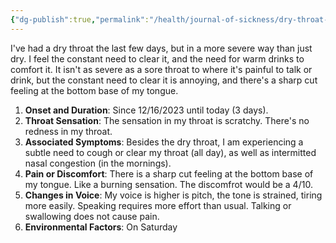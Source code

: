 ```yaml
---
{"dg-publish":true,"permalink":"/health/journal-of-sickness/dry-throat-december-2023/","tags":["timeline","sick"]}
---
```



I've had a dry throat the last few days, but in a more severe way than just dry. I feel the constant need to clear it, and the need for warm drinks to comfort it. It isn't as severe as a sore throat to where it's painful to talk or drink, but the constant need to clear it is annoying, and there's a sharp cut feeling at the bottom base of my tongue.


1. **Onset and Duration**: Since 12/16/2023 until today (3 days).
2. **Throat Sensation**: The sensation in my throat is scratchy. There's no redness in my throat.
3. **Associated Symptoms**: Besides the dry throat, I am experiencing a subtle need to cough or clear my throat (all day), as well as intermitted nasal congestion (in the mornings).
4. **Pain or Discomfort**: There is a sharp cut feeling at the bottom base of my tongue. Like a burning sensation. The discomfrot would be a 4/10.
5. **Changes in Voice**: My voice is higher is pitch, the tone is strained, tiring more easily. Speaking requires more effort than usual. Talking or swallowing does not cause pain.
6. **Environmental Factors**: On Saturday